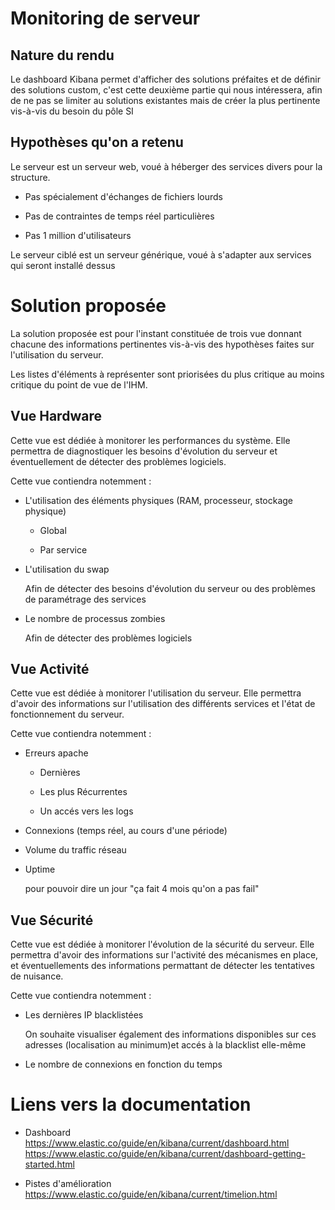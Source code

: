 # Monitoring de serveur 

## Nature du rendu

Le dashboard Kibana permet d'afficher des solutions préfaites et de définir des solutions custom, c'est cette deuxième partie qui nous intéressera, afin de ne pas se limiter au solutions existantes mais de créer la plus pertinente vis-à-vis du besoin du pôle SI

## Hypothèses qu'on a retenu 

Le serveur est un serveur web, voué à héberger des services divers pour la structure.

* Pas spécialement d'échanges de fichiers lourds

* Pas de contraintes de temps réel particulières

* Pas 1 million d'utilisateurs

Le serveur ciblé est un serveur générique, voué à s'adapter aux services qui seront installé dessus

# Solution proposée 

La solution proposée est pour l'instant constituée de trois vue donnant chacune des informations pertinentes vis-à-vis des hypothèses faites sur l'utilisation du serveur.

Les listes d'éléments à représenter sont priorisées du plus critique au moins critique du point de vue de l'IHM.


## Vue Hardware

Cette vue est dédiée à monitorer les performances du système. Elle permettra de diagnostiquer les besoins d'évolution du serveur et éventuellement de détecter des problèmes logiciels.

Cette vue contiendra notemment :

* L'utilisation des éléments physiques (RAM, processeur, stockage physique)

	* Global

	* Par service 

* L'utilisation du swap 

	Afin de détecter des besoins d'évolution du serveur ou des problèmes de paramétrage des services

* Le nombre de processus zombies

	Afin de détecter des problèmes logiciels

## Vue Activité

Cette vue est dédiée à monitorer l'utilisation du serveur. Elle permettra d'avoir des informations sur l'utilisation des différents services et l'état de fonctionnement du serveur.

Cette vue contiendra notemment :

* Erreurs apache

	* Dernières

	* Les plus Récurrentes

	* Un accés vers les logs 

* Connexions (temps réel, au cours d'une période)

* Volume du traffic réseau

* Uptime 

	pour pouvoir dire un jour "ça fait 4 mois qu'on a pas fail"

## Vue Sécurité

Cette vue est dédiée à monitorer l'évolution de la sécurité du serveur. Elle permettra d'avoir des informations sur l'activité des mécanismes en place, et éventuellements des informations permattant de détecter les tentatives de nuisance.

Cette vue contiendra notemment :

* Les dernières IP blacklistées 
	
	On souhaite visualiser également des informations disponibles sur ces adresses (localisation au minimum)et accés à la blacklist elle-même

* Le nombre de connexions en fonction du temps


# Liens vers la documentation

* Dashboard 
	https://www.elastic.co/guide/en/kibana/current/dashboard.html
	https://www.elastic.co/guide/en/kibana/current/dashboard-getting-started.html


* Pistes d'amélioration 
	https://www.elastic.co/guide/en/kibana/current/timelion.html